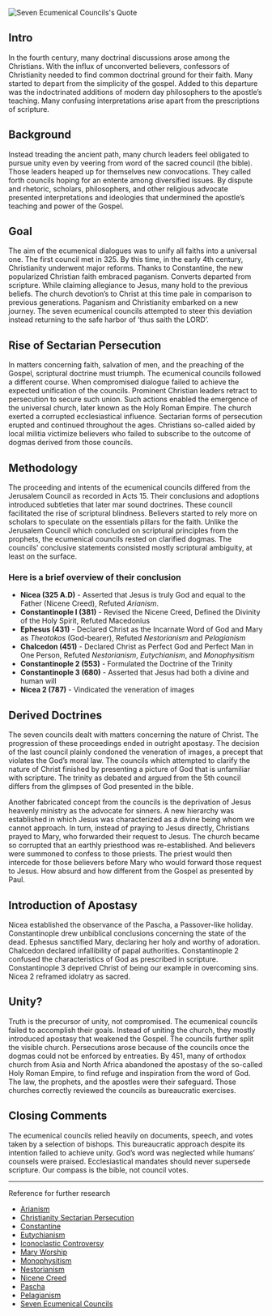<!--properties
title=Seven Ecumenical Councils
id=yS5GH4IiJM
authorKey=wendly
image=https://inquisitionreturns.com/img/ecumenical_councils.jpg
publish=true
summary=The ecumenical councils failed to accomplish their goals. Instead of uniting the church, they mostly introduced apostasy that weakened the Gospel. The councils further split the visible church. By 451, many of orthodox church from Asia and North Africa abandoned the apostasy of the so-called Holy Roman Empire, to find refuge and inspiration from the word of God. Those churches correctly reviewed the councils as bureaucratic exercises.
created=Sun May 01 2016 22:08:23 GMT+0300 (EEST)
publishDate=Sun May 01 2016 22:08:23 GMT+0300 (EEST)
updated=Mon Mar 06 2017 01:02:16 GMT+0200 (EET)
searches=
-->

![Seven Ecumenical Councils's Quote](https://inquisitionreturns.com/img/ecumenical_councils.jpg)
## Intro
In the fourth century, many doctrinal discussions arose among the Christians. With the influx of unconverted believers, confessors of Christianity needed to find common doctrinal ground for their faith. Many started to depart from the simplicity of the gospel. Added to this departure was the indoctrinated additions of modern day philosophers to the apostle’s teaching. Many confusing interpretations arise apart from the prescriptions of scripture. 

## Background
Instead treading the ancient path, many church leaders feel obligated to pursue unity even by veering from word of the sacred council (the bible). Those leaders heaped up for themselves new convocations. They called forth councils hoping for an entente among diversified issues. By dispute and rhetoric, scholars, philosophers, and other religious advocate presented interpretations and ideologies that undermined the apostle’s teaching and power of the Gospel.

## Goal
The aim of the ecumenical dialogues was to unify all faiths into a universal one. The first council met in 325. By this time, in the early 4th century, Christianity underwent major reforms. Thanks to Constantine, the new popularized Christian faith embraced paganism. Converts departed from scripture. While claiming allegiance to Jesus, many hold to the previous beliefs. The church devotion’s to Christ at this time pale in comparison to previous generations. Paganism and Christianity embarked on a new journey. The seven ecumenical councils attempted to steer this deviation instead returning to the safe harbor of ‘thus saith the LORD’.

## Rise of Sectarian Persecution
In matters concerning faith, salvation of men, and the preaching of the Gospel, scriptural doctrine must triumph. The ecumenical councils followed a different course. When compromised dialogue failed to achieve the expected unification of the councils. Prominent Christian leaders retract to persecution to secure such union. Such actions enabled the emergence of the universal church, later known as the Holy Roman Empire. The church exerted a corrupted ecclesiastical influence. Sectarian forms of persecution erupted and continued throughout the ages. Christians so-called aided by local militia victimize believers who failed to subscribe to the outcome of dogmas derived from those councils.

## Methodology
The proceeding and intents of the ecumenical councils differed from the Jerusalem Council as recorded in Acts 15. Their conclusions and adoptions introduced subtleties that later mar sound doctrines. These council facilitated the rise of scriptural blindness. Believers started to rely more on scholars to speculate on the essentials pillars for the faith. Unlike the Jerusalem Council which concluded on scriptural principles from the prophets, the ecumenical councils rested on clarified dogmas. The councils' conclusive statements consisted mostly scriptural ambiguity, at least on the surface. 

### Here is a brief overview of their conclusion
* **Nicea (325 A.D)** - Asserted that Jesus is truly God and equal to the Father (Nicene Creed), Refuted *Arianism*.
* **Constantinople I (381)** - Revised the Nicene Creed, Defined the Divinity of the Holy Spirit, Refuted Macedonius
* **Ephesus (431)** - Declared Christ as the Incarnate Word of God and Mary as *Theotokos* (God-bearer), Refuted *Nestorianism* and *Pelagianism*
* **Chalcedon (451)** - Declared Christ as Perfect God and Perfect Man in One Person, Refuted *Nestorianism*, *Eutychianism*, and *Monophysitism*
* **Constantinople 2 (553)** - Formulated the Doctrine of the Trinity
* **Constantinople 3 (680)** - Asserted that Jesus had both a divine and human will 
* **Nicea 2 (787)** - Vindicated the veneration of images
 
## Derived Doctrines
The seven councils dealt with matters concerning the nature of Christ. The progression of these proceedings ended in outright apostasy. The decision of the last council plainly condoned the veneration of images, a precept that violates the God’s moral law. The councils which attempted to clarify the nature of Christ finished by presenting a picture of God that is unfamiliar with scripture. The trinity as debated and argued from the 5th council differs from the glimpses of God presented in the bible. 

Another fabricated concept from the councils is the deprivation of Jesus heavenly ministry as the advocate for sinners. A new hierarchy was established in which Jesus was characterized as a divine being whom we cannot approach. In turn, instead of praying to Jesus directly, Christians prayed to Mary, who forwarded their request to Jesus. The church became so corrupted that an earthly priesthood was re-established. And believers were summoned to confess to those priests. The priest would then intercede for those believers before Mary who would forward those request to Jesus. How absurd and how different from the Gospel as presented by Paul.

## Introduction of Apostasy
Nicea established the observance of the Pascha, a Passover-like holiday. Constantinople drew unbiblical conclusions concerning the state of the dead. Ephesus sanctified Mary, declaring her holy and worthy of adoration. Chalcedon declared infallibility of papal authorities. Constantinople 2 confused the characteristics of God as prescribed in scripture. Constantinople 3 deprived Christ of being our example in overcoming sins. Nicea 2 reframed idolatry as sacred.

## Unity?
Truth is the precursor of unity, not compromised. The ecumenical councils failed to accomplish their goals. Instead of uniting the church, they mostly introduced apostasy that weakened the Gospel. The councils further split the visible church. Persecutions arose because of the councils once the dogmas could not be enforced by entreaties. By 451, many of orthodox church from Asia and North Africa abandoned the apostasy of the so-called Holy Roman Empire, to find refuge and inspiration from the word of God. The law, the prophets, and the apostles were their safeguard. Those churches correctly reviewed the councils as bureaucratic exercises. 

## Closing Comments
The ecumenical councils relied heavily on documents, speech, and votes taken by a selection of bishops. This bureaucratic approach despite its intention failed to achieve unity. God’s word was neglected while humans’ counsels were praised. Ecclesiastical mandates should never supersede scripture. Our compass is the bible, not council votes.

---
Reference for further research
* [Arianism](https://www.google.com/?ion=1&espv=2#q=arianism)
* [Christianity Sectarian Persecution](https://www.google.com/?ion=1&espv=2#q=christianity+sectarian+persecution)
* [Constantine](https://www.google.com/?ion=1&espv=2#q=constantine)
* [Eutychianism](https://www.google.com/?ion=1&espv=2#q=Eutychianism)
* [Iconoclastic Controversy](https://www.google.com/?ion=1&espv=2#q=iconoclastic+controversy)
* [Mary Worship](https://www.google.com/?ion=1&espv=2#q=mary+worship)
* [Monophysitism](https://www.google.com/?ion=1&espv=2#q=Monophysitism)
* [Nestorianism](https://www.google.com/?ion=1&espv=2#q=Nestorianism)
* [Nicene Creed](https://www.google.com/?ion=1&espv=2#q=Nicene+Creed)
* [Pascha](https://www.google.com/?ion=1&espv=2#q=Pascha)
* [Pelagianism](https://www.google.com/?ion=1&espv=2#q=Pelagianism)
* [Seven Ecumenical Councils](https://www.google.com/?ion=1&espv=2#q=the+seven+ecumenical+councils)
